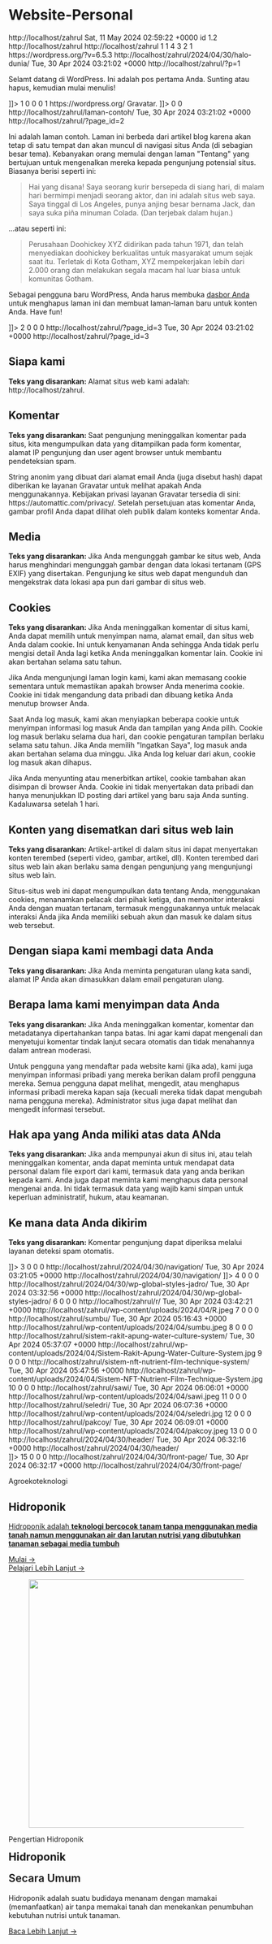 # Website-Personal
<rss xmlns:excerpt="http://wordpress.org/export/1.2/excerpt/" xmlns:content="http://purl.org/rss/1.0/modules/content/" xmlns:wfw="http://wellformedweb.org/CommentAPI/" xmlns:dc="http://purl.org/dc/elements/1.1/" xmlns:wp="http://wordpress.org/export/1.2/" version="2.0">
<channel>
<title>Agroekoteknologi</title>
<link>http://localhost/zahrul</link>
<description/>
<pubDate>Sat, 11 May 2024 02:59:22 +0000</pubDate>
<language>id</language>
<wp:wxr_version>1.2</wp:wxr_version>
<wp:base_site_url>http://localhost/zahrul</wp:base_site_url>
<wp:base_blog_url>http://localhost/zahrul</wp:base_blog_url>
<wp:author>
<wp:author_id>1</wp:author_id>
<wp:author_login>
<![CDATA[ Sahrul Ahmad Umar E1J023004 ]]>
</wp:author_login>
<wp:author_email>
<![CDATA[ afnanumar27@gmail.com ]]>
</wp:author_email>
<wp:author_display_name>
<![CDATA[ Sahrul Ahmad Umar E1J023004 ]]>
</wp:author_display_name>
<wp:author_first_name>
<![CDATA[ ]]>
</wp:author_first_name>
<wp:author_last_name>
<![CDATA[ ]]>
</wp:author_last_name>
</wp:author>
<wp:category>
<wp:term_id>1</wp:term_id>
<wp:category_nicename>
<![CDATA[ tak-berkategori ]]>
</wp:category_nicename>
<wp:category_parent>
<![CDATA[ ]]>
</wp:category_parent>
<wp:cat_name>
<![CDATA[ Tak Berkategori ]]>
</wp:cat_name>
</wp:category>
<wp:term>
<wp:term_id>4</wp:term_id>
<wp:term_taxonomy>
<![CDATA[ wp_template_part_area ]]>
</wp:term_taxonomy>
<wp:term_slug>
<![CDATA[ footer ]]>
</wp:term_slug>
<wp:term_parent>
<![CDATA[ ]]>
</wp:term_parent>
<wp:term_name>
<![CDATA[ footer ]]>
</wp:term_name>
</wp:term>
<wp:term>
<wp:term_id>3</wp:term_id>
<wp:term_taxonomy>
<![CDATA[ wp_template_part_area ]]>
</wp:term_taxonomy>
<wp:term_slug>
<![CDATA[ header ]]>
</wp:term_slug>
<wp:term_parent>
<![CDATA[ ]]>
</wp:term_parent>
<wp:term_name>
<![CDATA[ header ]]>
</wp:term_name>
</wp:term>
<wp:term>
<wp:term_id>2</wp:term_id>
<wp:term_taxonomy>
<![CDATA[ wp_theme ]]>
</wp:term_taxonomy>
<wp:term_slug>
<![CDATA[ jadro ]]>
</wp:term_slug>
<wp:term_parent>
<![CDATA[ ]]>
</wp:term_parent>
<wp:term_name>
<![CDATA[ jadro ]]>
</wp:term_name>
</wp:term>
<wp:term>
<wp:term_id>1</wp:term_id>
<wp:term_taxonomy>
<![CDATA[ category ]]>
</wp:term_taxonomy>
<wp:term_slug>
<![CDATA[ tak-berkategori ]]>
</wp:term_slug>
<wp:term_parent>
<![CDATA[ ]]>
</wp:term_parent>
<wp:term_name>
<![CDATA[ Tak Berkategori ]]>
</wp:term_name>
</wp:term>
<generator>https://wordpress.org/?v=6.5.3</generator>
<item>
<title>
<![CDATA[ Halo dunia! ]]>
</title>
<link>http://localhost/zahrul/2024/04/30/halo-dunia/</link>
<pubDate>Tue, 30 Apr 2024 03:21:02 +0000</pubDate>
<dc:creator>
<![CDATA[ Sahrul Ahmad Umar E1J023004 ]]>
</dc:creator>
<guid isPermaLink="false">http://localhost/zahrul/?p=1</guid>
<description/>
<content:encoded>
<![CDATA[ <!-- wp:paragraph --> <p>Selamt datang di WordPress. Ini adalah pos pertama Anda. Sunting atau hapus, kemudian mulai menulis!</p> <!-- /wp:paragraph --> ]]>
</content:encoded>
<excerpt:encoded>
<![CDATA[ ]]>
</excerpt:encoded>
<wp:post_id>1</wp:post_id>
<wp:post_date>
<![CDATA[ 2024-04-30 03:21:02 ]]>
</wp:post_date>
<wp:post_date_gmt>
<![CDATA[ 2024-04-30 03:21:02 ]]>
</wp:post_date_gmt>
<wp:post_modified>
<![CDATA[ 2024-04-30 03:21:02 ]]>
</wp:post_modified>
<wp:post_modified_gmt>
<![CDATA[ 2024-04-30 03:21:02 ]]>
</wp:post_modified_gmt>
<wp:comment_status>
<![CDATA[ open ]]>
</wp:comment_status>
<wp:ping_status>
<![CDATA[ open ]]>
</wp:ping_status>
<wp:post_name>
<![CDATA[ halo-dunia ]]>
</wp:post_name>
<wp:status>
<![CDATA[ publish ]]>
</wp:status>
<wp:post_parent>0</wp:post_parent>
<wp:menu_order>0</wp:menu_order>
<wp:post_type>
<![CDATA[ post ]]>
</wp:post_type>
<wp:post_password>
<![CDATA[ ]]>
</wp:post_password>
<wp:is_sticky>0</wp:is_sticky>
<category domain="category" nicename="tak-berkategori">
<![CDATA[ Tak Berkategori ]]>
</category>
<wp:comment>
<wp:comment_id>1</wp:comment_id>
<wp:comment_author>
<![CDATA[ Seorang Komentator WordPress ]]>
</wp:comment_author>
<wp:comment_author_email>
<![CDATA[ wapuu@wordpress.example ]]>
</wp:comment_author_email>
<wp:comment_author_url>https://wordpress.org/</wp:comment_author_url>
<wp:comment_author_IP>
<![CDATA[ ]]>
</wp:comment_author_IP>
<wp:comment_date>
<![CDATA[ 2024-04-30 03:21:02 ]]>
</wp:comment_date>
<wp:comment_date_gmt>
<![CDATA[ 2024-04-30 03:21:02 ]]>
</wp:comment_date_gmt>
<wp:comment_content>
<![CDATA[ Hai, ini merupakan sebuah komentar. Untuk mulai memoderasi, mengedit, dan menghapus komentar, silakan kunjungi layar Komentar di dasbor. Avatar komentator diambil dari <a href="https://en.gravatar.com/">Gravatar</a>. ]]>
</wp:comment_content>
<wp:comment_approved>
<![CDATA[ 1 ]]>
</wp:comment_approved>
<wp:comment_type>
<![CDATA[ comment ]]>
</wp:comment_type>
<wp:comment_parent>0</wp:comment_parent>
<wp:comment_user_id>0</wp:comment_user_id>
</wp:comment>
</item>
<item>
<title>
<![CDATA[ Laman Contoh ]]>
</title>
<link>http://localhost/zahrul/laman-contoh/</link>
<pubDate>Tue, 30 Apr 2024 03:21:02 +0000</pubDate>
<dc:creator>
<![CDATA[ Sahrul Ahmad Umar E1J023004 ]]>
</dc:creator>
<guid isPermaLink="false">http://localhost/zahrul/?page_id=2</guid>
<description/>
<content:encoded>
<![CDATA[ <!-- wp:paragraph --> <p>Ini adalah laman contoh. Laman ini berbeda dari artikel blog karena akan tetap di satu tempat dan akan muncul di navigasi situs Anda (di sebagian besar tema). Kebanyakan orang memulai dengan laman "Tentang" yang bertujuan untuk mengenalkan mereka kepada pengunjung potensial situs. Biasanya berisi seperti ini:</p> <!-- /wp:paragraph --> <!-- wp:quote --> <blockquote class="wp-block-quote"><p>Hai yang disana! Saya seorang kurir bersepeda di siang hari, di malam hari bermimpi menjadi seorang aktor, dan ini adalah situs web saya. Saya tinggal di Los Angeles, punya anjing besar bernama Jack, dan saya suka pi&#241;a minuman Colada. (Dan terjebak dalam hujan.)</p></blockquote> <!-- /wp:quote --> <!-- wp:paragraph --> <p>...atau seperti ini:</p> <!-- /wp:paragraph --> <!-- wp:quote --> <blockquote class="wp-block-quote"><p>Perusahaan Doohickey XYZ didirikan pada tahun 1971, dan telah menyediakan doohickey berkualitas untuk masyarakat umum sejak saat itu. Terletak di Kota Gotham, XYZ mempekerjakan lebih dari 2.000 orang dan melakukan segala macam hal luar biasa untuk komunitas Gotham.</p></blockquote> <!-- /wp:quote --> <!-- wp:paragraph --> <p>Sebagai pengguna baru WordPress, Anda harus membuka <a href="http://localhost/zahrul/wp-admin/">dasbor Anda</a> untuk menghapus laman ini dan membuat laman-laman baru untuk konten Anda. Have fun!</p> <!-- /wp:paragraph --> ]]>
</content:encoded>
<excerpt:encoded>
<![CDATA[ ]]>
</excerpt:encoded>
<wp:post_id>2</wp:post_id>
<wp:post_date>
<![CDATA[ 2024-04-30 03:21:02 ]]>
</wp:post_date>
<wp:post_date_gmt>
<![CDATA[ 2024-04-30 03:21:02 ]]>
</wp:post_date_gmt>
<wp:post_modified>
<![CDATA[ 2024-04-30 03:21:02 ]]>
</wp:post_modified>
<wp:post_modified_gmt>
<![CDATA[ 2024-04-30 03:21:02 ]]>
</wp:post_modified_gmt>
<wp:comment_status>
<![CDATA[ closed ]]>
</wp:comment_status>
<wp:ping_status>
<![CDATA[ open ]]>
</wp:ping_status>
<wp:post_name>
<![CDATA[ laman-contoh ]]>
</wp:post_name>
<wp:status>
<![CDATA[ publish ]]>
</wp:status>
<wp:post_parent>0</wp:post_parent>
<wp:menu_order>0</wp:menu_order>
<wp:post_type>
<![CDATA[ page ]]>
</wp:post_type>
<wp:post_password>
<![CDATA[ ]]>
</wp:post_password>
<wp:is_sticky>0</wp:is_sticky>
<wp:postmeta>
<wp:meta_key>
<![CDATA[ _wp_page_template ]]>
</wp:meta_key>
<wp:meta_value>
<![CDATA[ default ]]>
</wp:meta_value>
</wp:postmeta>
</item>
<item>
<title>
<![CDATA[ Kebijakan Privasi ]]>
</title>
<link>http://localhost/zahrul/?page_id=3</link>
<pubDate>Tue, 30 Apr 2024 03:21:02 +0000</pubDate>
<dc:creator>
<![CDATA[ Sahrul Ahmad Umar E1J023004 ]]>
</dc:creator>
<guid isPermaLink="false">http://localhost/zahrul/?page_id=3</guid>
<description/>
<content:encoded>
<![CDATA[ <!-- wp:heading --> <h2 class="wp-block-heading">Siapa kami</h2> <!-- /wp:heading --> <!-- wp:paragraph --> <p><strong class="privacy-policy-tutorial">Teks yang disarankan: </strong>Alamat situs web kami adalah: http://localhost/zahrul.</p> <!-- /wp:paragraph --> <!-- wp:heading --> <h2 class="wp-block-heading">Komentar</h2> <!-- /wp:heading --> <!-- wp:paragraph --> <p><strong class="privacy-policy-tutorial">Teks yang disarankan: </strong>Saat pengunjung meninggalkan komentar pada situs, kita mengumpulkan data yang ditampilkan pada form komentar, alamat IP pengunjung dan user agent browser untuk membantu pendeteksian spam.</p> <!-- /wp:paragraph --> <!-- wp:paragraph --> <p>String anonim yang dibuat dari alamat email Anda (juga disebut hash) dapat diberikan ke layanan Gravatar untuk melihat apakah Anda menggunakannya. Kebijakan privasi layanan Gravatar tersedia di sini: https://automattic.com/privacy/. Setelah persetujuan atas komentar Anda, gambar profil Anda dapat dilihat oleh publik dalam konteks komentar Anda.</p> <!-- /wp:paragraph --> <!-- wp:heading --> <h2 class="wp-block-heading">Media</h2> <!-- /wp:heading --> <!-- wp:paragraph --> <p><strong class="privacy-policy-tutorial">Teks yang disarankan: </strong>Jika Anda mengunggah gambar ke situs web, Anda harus menghindari mengunggah gambar dengan data lokasi tertanam (GPS EXIF) yang disertakan. Pengunjung ke situs web dapat mengunduh dan mengekstrak data lokasi apa pun dari gambar di situs web.</p> <!-- /wp:paragraph --> <!-- wp:heading --> <h2 class="wp-block-heading">Cookies</h2> <!-- /wp:heading --> <!-- wp:paragraph --> <p><strong class="privacy-policy-tutorial">Teks yang disarankan: </strong>Jika Anda meninggalkan komentar di situs kami, Anda dapat memilih untuk menyimpan nama, alamat email, dan situs web Anda dalam cookie. Ini untuk kenyamanan Anda sehingga Anda tidak perlu mengisi detail Anda lagi ketika Anda meninggalkan komentar lain. Cookie ini akan bertahan selama satu tahun.</p> <!-- /wp:paragraph --> <!-- wp:paragraph --> <p>Jika Anda mengunjungi laman login kami, kami akan memasang cookie sementara untuk memastikan apakah browser Anda menerima cookie. Cookie ini tidak mengandung data pribadi dan dibuang ketika Anda menutup browser Anda.</p> <!-- /wp:paragraph --> <!-- wp:paragraph --> <p>Saat Anda log masuk, kami akan menyiapkan beberapa cookie untuk menyimpan informasi log masuk Anda dan tampilan yang Anda pilih. Cookie log masuk berlaku selama dua hari, dan cookie pengaturan tampilan berlaku selama satu tahun. Jika Anda memilih &quot;Ingatkan Saya&quot;, log masuk anda akan bertahan selama dua minggu. Jika Anda log keluar dari akun, cookie log masuk akan dihapus.</p> <!-- /wp:paragraph --> <!-- wp:paragraph --> <p>Jika Anda menyunting atau menerbitkan artikel, cookie tambahan akan disimpan di browser Anda. Cookie ini tidak menyertakan data pribadi dan hanya menunjukkan ID posting dari artikel yang baru saja Anda sunting. Kadaluwarsa setelah 1 hari.</p> <!-- /wp:paragraph --> <!-- wp:heading --> <h2 class="wp-block-heading">Konten yang disematkan dari situs web lain</h2> <!-- /wp:heading --> <!-- wp:paragraph --> <p><strong class="privacy-policy-tutorial">Teks yang disarankan: </strong>Artikel-artikel di dalam situs ini dapat menyertakan konten terembed (seperti video, gambar, artikel, dll). Konten terembed dari situs web lain akan berlaku sama dengan pengunjung yang mengunjungi situs web lain.</p> <!-- /wp:paragraph --> <!-- wp:paragraph --> <p>Situs-situs web ini dapat mengumpulkan data tentang Anda, menggunakan cookies, menanamkan pelacak dari pihak ketiga, dan memonitor interaksi Anda dengan muatan tertanam, termasuk menggunakannya untuk melacak interaksi Anda jika Anda memiliki sebuah akun dan masuk ke dalam situs web tersebut.</p> <!-- /wp:paragraph --> <!-- wp:heading --> <h2 class="wp-block-heading">Dengan siapa kami membagi data Anda</h2> <!-- /wp:heading --> <!-- wp:paragraph --> <p><strong class="privacy-policy-tutorial">Teks yang disarankan: </strong>Jika Anda meminta pengaturan ulang kata sandi, alamat IP Anda akan dimasukkan dalam email pengaturan ulang.</p> <!-- /wp:paragraph --> <!-- wp:heading --> <h2 class="wp-block-heading">Berapa lama kami menyimpan data Anda</h2> <!-- /wp:heading --> <!-- wp:paragraph --> <p><strong class="privacy-policy-tutorial">Teks yang disarankan: </strong>Jika Anda meninggalkan komentar, komentar dan metadatanya dipertahankan tanpa batas. Ini agar kami dapat mengenali dan menyetujui komentar tindak lanjut secara otomatis dan tidak menahannya dalam antrean moderasi.</p> <!-- /wp:paragraph --> <!-- wp:paragraph --> <p>Untuk pengguna yang mendaftar pada website kami (jika ada), kami juga menyimpan informasi pribadi yang mereka berikan dalam profil pengguna mereka. Semua pengguna dapat melihat, mengedit, atau menghapus informasi pribadi mereka kapan saja (kecuali mereka tidak dapat mengubah nama pengguna mereka). Administrator situs juga dapat melihat dan mengedit informasi tersebut.</p> <!-- /wp:paragraph --> <!-- wp:heading --> <h2 class="wp-block-heading">Hak apa yang Anda miliki atas data ANda</h2> <!-- /wp:heading --> <!-- wp:paragraph --> <p><strong class="privacy-policy-tutorial">Teks yang disarankan: </strong>Jika anda mempunyai akun di situs ini, atau telah meninggalkan komentar, anda dapat meminta untuk mendapat data personal dalam file export dari kami, termasuk data yang anda berikan kepada kami. Anda juga dapat meminta kami menghapus data personal mengenai anda. Ini tidak termasuk data yang wajib kami simpan untuk keperluan administratif, hukum, atau keamanan.</p> <!-- /wp:paragraph --> <!-- wp:heading --> <h2 class="wp-block-heading">Ke mana data Anda dikirim</h2> <!-- /wp:heading --> <!-- wp:paragraph --> <p><strong class="privacy-policy-tutorial">Teks yang disarankan: </strong>Komentar pengunjung dapat diperiksa melalui layanan deteksi spam otomatis.</p> <!-- /wp:paragraph --> ]]>
</content:encoded>
<excerpt:encoded>
<![CDATA[ ]]>
</excerpt:encoded>
<wp:post_id>3</wp:post_id>
<wp:post_date>
<![CDATA[ 2024-04-30 03:21:02 ]]>
</wp:post_date>
<wp:post_date_gmt>
<![CDATA[ 2024-04-30 03:21:02 ]]>
</wp:post_date_gmt>
<wp:post_modified>
<![CDATA[ 2024-04-30 03:21:02 ]]>
</wp:post_modified>
<wp:post_modified_gmt>
<![CDATA[ 2024-04-30 03:21:02 ]]>
</wp:post_modified_gmt>
<wp:comment_status>
<![CDATA[ closed ]]>
</wp:comment_status>
<wp:ping_status>
<![CDATA[ open ]]>
</wp:ping_status>
<wp:post_name>
<![CDATA[ kebijakan-privasi ]]>
</wp:post_name>
<wp:status>
<![CDATA[ draft ]]>
</wp:status>
<wp:post_parent>0</wp:post_parent>
<wp:menu_order>0</wp:menu_order>
<wp:post_type>
<![CDATA[ page ]]>
</wp:post_type>
<wp:post_password>
<![CDATA[ ]]>
</wp:post_password>
<wp:is_sticky>0</wp:is_sticky>
<wp:postmeta>
<wp:meta_key>
<![CDATA[ _wp_page_template ]]>
</wp:meta_key>
<wp:meta_value>
<![CDATA[ default ]]>
</wp:meta_value>
</wp:postmeta>
</item>
<item>
<title>
<![CDATA[ Navigasi ]]>
</title>
<link>http://localhost/zahrul/2024/04/30/navigation/</link>
<pubDate>Tue, 30 Apr 2024 03:21:05 +0000</pubDate>
<dc:creator>
<![CDATA[ ]]>
</dc:creator>
<guid isPermaLink="false">http://localhost/zahrul/2024/04/30/navigation/</guid>
<description/>
<content:encoded>
<![CDATA[ <!-- wp:page-list /--> ]]>
</content:encoded>
<excerpt:encoded>
<![CDATA[ ]]>
</excerpt:encoded>
<wp:post_id>4</wp:post_id>
<wp:post_date>
<![CDATA[ 2024-04-30 03:21:05 ]]>
</wp:post_date>
<wp:post_date_gmt>
<![CDATA[ 2024-04-30 03:21:05 ]]>
</wp:post_date_gmt>
<wp:post_modified>
<![CDATA[ 2024-04-30 03:21:05 ]]>
</wp:post_modified>
<wp:post_modified_gmt>
<![CDATA[ 2024-04-30 03:21:05 ]]>
</wp:post_modified_gmt>
<wp:comment_status>
<![CDATA[ closed ]]>
</wp:comment_status>
<wp:ping_status>
<![CDATA[ closed ]]>
</wp:ping_status>
<wp:post_name>
<![CDATA[ navigation ]]>
</wp:post_name>
<wp:status>
<![CDATA[ publish ]]>
</wp:status>
<wp:post_parent>0</wp:post_parent>
<wp:menu_order>0</wp:menu_order>
<wp:post_type>
<![CDATA[ wp_navigation ]]>
</wp:post_type>
<wp:post_password>
<![CDATA[ ]]>
</wp:post_password>
<wp:is_sticky>0</wp:is_sticky>
</item>
<item>
<title>
<![CDATA[ Custom Styles ]]>
</title>
<link>http://localhost/zahrul/2024/04/30/wp-global-styles-jadro/</link>
<pubDate>Tue, 30 Apr 2024 03:32:56 +0000</pubDate>
<dc:creator>
<![CDATA[ Sahrul Ahmad Umar E1J023004 ]]>
</dc:creator>
<guid isPermaLink="false">http://localhost/zahrul/2024/04/30/wp-global-styles-jadro/</guid>
<description/>
<content:encoded>
<![CDATA[ {"styles":{"elements":{"heading":{"typography":{"fontFamily":"var(--wp--preset--font-family--figtree)"}}},"typography":{"fontFamily":"var(--wp--preset--font-family--figtree)"}},"settings":{"color":{"palette":{"theme":[{"color":"#ffffff","slug":"background","name":"Latar belakang"},{"color":"#434343","name":"Dasar","slug":"base"},{"color":"#ff8552","name":"Utama","slug":"primary"},{"color":"#4a4a4a","name":"Sekunder","slug":"secondary"},{"color":"#fff8f5","name":"Tersier","slug":"tertiary"},{"color":"#e7e7e7","name":"Kuarter","slug":"quaternary"},{"color":"#cccccc","name":"Quinary","slug":"quinary"},{"color":"#2f2f2f","name":"Senary","slug":"senary"},{"color":"transparent","name":"Transparan","slug":"transparent"},{"color":"currentColor","name":"Warna Aktif","slug":"current-color"},{"color":"inherit","name":"Keturunan","slug":"inherit"}]}}},"isGlobalStylesUserThemeJSON":true,"version":2} ]]>
</content:encoded>
<excerpt:encoded>
<![CDATA[ ]]>
</excerpt:encoded>
<wp:post_id>6</wp:post_id>
<wp:post_date>
<![CDATA[ 2024-04-30 03:32:56 ]]>
</wp:post_date>
<wp:post_date_gmt>
<![CDATA[ 2024-04-30 03:32:56 ]]>
</wp:post_date_gmt>
<wp:post_modified>
<![CDATA[ 2024-04-30 06:32:15 ]]>
</wp:post_modified>
<wp:post_modified_gmt>
<![CDATA[ 2024-04-30 06:32:15 ]]>
</wp:post_modified_gmt>
<wp:comment_status>
<![CDATA[ closed ]]>
</wp:comment_status>
<wp:ping_status>
<![CDATA[ closed ]]>
</wp:ping_status>
<wp:post_name>
<![CDATA[ wp-global-styles-jadro ]]>
</wp:post_name>
<wp:status>
<![CDATA[ publish ]]>
</wp:status>
<wp:post_parent>0</wp:post_parent>
<wp:menu_order>0</wp:menu_order>
<wp:post_type>
<![CDATA[ wp_global_styles ]]>
</wp:post_type>
<wp:post_password>
<![CDATA[ ]]>
</wp:post_password>
<wp:is_sticky>0</wp:is_sticky>
<category domain="wp_theme" nicename="jadro">
<![CDATA[ jadro ]]>
</category>
</item>
<item>
<title>
<![CDATA[ R ]]>
</title>
<link>http://localhost/zahrul/r/</link>
<pubDate>Tue, 30 Apr 2024 03:42:21 +0000</pubDate>
<dc:creator>
<![CDATA[ Sahrul Ahmad Umar E1J023004 ]]>
</dc:creator>
<guid isPermaLink="false">http://localhost/zahrul/wp-content/uploads/2024/04/R.jpeg</guid>
<description/>
<content:encoded>
<![CDATA[ ]]>
</content:encoded>
<excerpt:encoded>
<![CDATA[ ]]>
</excerpt:encoded>
<wp:post_id>7</wp:post_id>
<wp:post_date>
<![CDATA[ 2024-04-30 03:42:21 ]]>
</wp:post_date>
<wp:post_date_gmt>
<![CDATA[ 2024-04-30 03:42:21 ]]>
</wp:post_date_gmt>
<wp:post_modified>
<![CDATA[ 2024-04-30 03:42:21 ]]>
</wp:post_modified>
<wp:post_modified_gmt>
<![CDATA[ 2024-04-30 03:42:21 ]]>
</wp:post_modified_gmt>
<wp:comment_status>
<![CDATA[ open ]]>
</wp:comment_status>
<wp:ping_status>
<![CDATA[ closed ]]>
</wp:ping_status>
<wp:post_name>
<![CDATA[ r ]]>
</wp:post_name>
<wp:status>
<![CDATA[ inherit ]]>
</wp:status>
<wp:post_parent>0</wp:post_parent>
<wp:menu_order>0</wp:menu_order>
<wp:post_type>
<![CDATA[ attachment ]]>
</wp:post_type>
<wp:post_password>
<![CDATA[ ]]>
</wp:post_password>
<wp:is_sticky>0</wp:is_sticky>
<wp:attachment_url>
<![CDATA[ http://localhost/zahrul/wp-content/uploads/2024/04/R.jpeg ]]>
</wp:attachment_url>
<wp:postmeta>
<wp:meta_key>
<![CDATA[ _wp_attached_file ]]>
</wp:meta_key>
<wp:meta_value>
<![CDATA[ 2024/04/R.jpeg ]]>
</wp:meta_value>
</wp:postmeta>
<wp:postmeta>
<wp:meta_key>
<![CDATA[ _wp_attachment_metadata ]]>
</wp:meta_key>
<wp:meta_value>
<![CDATA[ a:6:{s:5:"width";i:1024;s:6:"height";i:768;s:4:"file";s:14:"2024/04/R.jpeg";s:8:"filesize";i:175139;s:5:"sizes";a:0:{}s:10:"image_meta";a:12:{s:8:"aperture";s:1:"0";s:6:"credit";s:0:"";s:6:"camera";s:0:"";s:7:"caption";s:0:"";s:17:"created_timestamp";s:1:"0";s:9:"copyright";s:0:"";s:12:"focal_length";s:1:"0";s:3:"iso";s:1:"0";s:13:"shutter_speed";s:1:"0";s:5:"title";s:0:"";s:11:"orientation";s:1:"0";s:8:"keywords";a:0:{}}} ]]>
</wp:meta_value>
</wp:postmeta>
</item>
<item>
<title>
<![CDATA[ sumbu ]]>
</title>
<link>http://localhost/zahrul/sumbu/</link>
<pubDate>Tue, 30 Apr 2024 05:16:43 +0000</pubDate>
<dc:creator>
<![CDATA[ Sahrul Ahmad Umar E1J023004 ]]>
</dc:creator>
<guid isPermaLink="false">http://localhost/zahrul/wp-content/uploads/2024/04/sumbu.jpeg</guid>
<description/>
<content:encoded>
<![CDATA[ ]]>
</content:encoded>
<excerpt:encoded>
<![CDATA[ ]]>
</excerpt:encoded>
<wp:post_id>8</wp:post_id>
<wp:post_date>
<![CDATA[ 2024-04-30 05:16:43 ]]>
</wp:post_date>
<wp:post_date_gmt>
<![CDATA[ 2024-04-30 05:16:43 ]]>
</wp:post_date_gmt>
<wp:post_modified>
<![CDATA[ 2024-04-30 05:16:43 ]]>
</wp:post_modified>
<wp:post_modified_gmt>
<![CDATA[ 2024-04-30 05:16:43 ]]>
</wp:post_modified_gmt>
<wp:comment_status>
<![CDATA[ open ]]>
</wp:comment_status>
<wp:ping_status>
<![CDATA[ closed ]]>
</wp:ping_status>
<wp:post_name>
<![CDATA[ sumbu ]]>
</wp:post_name>
<wp:status>
<![CDATA[ inherit ]]>
</wp:status>
<wp:post_parent>0</wp:post_parent>
<wp:menu_order>0</wp:menu_order>
<wp:post_type>
<![CDATA[ attachment ]]>
</wp:post_type>
<wp:post_password>
<![CDATA[ ]]>
</wp:post_password>
<wp:is_sticky>0</wp:is_sticky>
<wp:attachment_url>
<![CDATA[ http://localhost/zahrul/wp-content/uploads/2024/04/sumbu.jpeg ]]>
</wp:attachment_url>
<wp:postmeta>
<wp:meta_key>
<![CDATA[ _wp_attached_file ]]>
</wp:meta_key>
<wp:meta_value>
<![CDATA[ 2024/04/sumbu.jpeg ]]>
</wp:meta_value>
</wp:postmeta>
<wp:postmeta>
<wp:meta_key>
<![CDATA[ _wp_attachment_metadata ]]>
</wp:meta_key>
<wp:meta_value>
<![CDATA[ a:6:{s:5:"width";i:474;s:6:"height";i:355;s:4:"file";s:18:"2024/04/sumbu.jpeg";s:8:"filesize";i:36960;s:5:"sizes";a:0:{}s:10:"image_meta";a:12:{s:8:"aperture";s:1:"0";s:6:"credit";s:0:"";s:6:"camera";s:0:"";s:7:"caption";s:0:"";s:17:"created_timestamp";s:1:"0";s:9:"copyright";s:0:"";s:12:"focal_length";s:1:"0";s:3:"iso";s:1:"0";s:13:"shutter_speed";s:1:"0";s:5:"title";s:0:"";s:11:"orientation";s:1:"0";s:8:"keywords";a:0:{}}} ]]>
</wp:meta_value>
</wp:postmeta>
</item>
<item>
<title>
<![CDATA[ Sistem-Rakit-Apung-Water-Culture-System ]]>
</title>
<link>http://localhost/zahrul/sistem-rakit-apung-water-culture-system/</link>
<pubDate>Tue, 30 Apr 2024 05:37:07 +0000</pubDate>
<dc:creator>
<![CDATA[ Sahrul Ahmad Umar E1J023004 ]]>
</dc:creator>
<guid isPermaLink="false">http://localhost/zahrul/wp-content/uploads/2024/04/Sistem-Rakit-Apung-Water-Culture-System.jpg</guid>
<description/>
<content:encoded>
<![CDATA[ ]]>
</content:encoded>
<excerpt:encoded>
<![CDATA[ ]]>
</excerpt:encoded>
<wp:post_id>9</wp:post_id>
<wp:post_date>
<![CDATA[ 2024-04-30 05:37:07 ]]>
</wp:post_date>
<wp:post_date_gmt>
<![CDATA[ 2024-04-30 05:37:07 ]]>
</wp:post_date_gmt>
<wp:post_modified>
<![CDATA[ 2024-04-30 05:37:07 ]]>
</wp:post_modified>
<wp:post_modified_gmt>
<![CDATA[ 2024-04-30 05:37:07 ]]>
</wp:post_modified_gmt>
<wp:comment_status>
<![CDATA[ open ]]>
</wp:comment_status>
<wp:ping_status>
<![CDATA[ closed ]]>
</wp:ping_status>
<wp:post_name>
<![CDATA[ sistem-rakit-apung-water-culture-system ]]>
</wp:post_name>
<wp:status>
<![CDATA[ inherit ]]>
</wp:status>
<wp:post_parent>0</wp:post_parent>
<wp:menu_order>0</wp:menu_order>
<wp:post_type>
<![CDATA[ attachment ]]>
</wp:post_type>
<wp:post_password>
<![CDATA[ ]]>
</wp:post_password>
<wp:is_sticky>0</wp:is_sticky>
<wp:attachment_url>
<![CDATA[ http://localhost/zahrul/wp-content/uploads/2024/04/Sistem-Rakit-Apung-Water-Culture-System.jpg ]]>
</wp:attachment_url>
<wp:postmeta>
<wp:meta_key>
<![CDATA[ _wp_attached_file ]]>
</wp:meta_key>
<wp:meta_value>
<![CDATA[ 2024/04/Sistem-Rakit-Apung-Water-Culture-System.jpg ]]>
</wp:meta_value>
</wp:postmeta>
<wp:postmeta>
<wp:meta_key>
<![CDATA[ _wp_attachment_metadata ]]>
</wp:meta_key>
<wp:meta_value>
<![CDATA[ a:6:{s:5:"width";i:417;s:6:"height";i:244;s:4:"file";s:51:"2024/04/Sistem-Rakit-Apung-Water-Culture-System.jpg";s:8:"filesize";i:16844;s:5:"sizes";a:0:{}s:10:"image_meta";a:12:{s:8:"aperture";s:1:"0";s:6:"credit";s:0:"";s:6:"camera";s:0:"";s:7:"caption";s:0:"";s:17:"created_timestamp";s:1:"0";s:9:"copyright";s:0:"";s:12:"focal_length";s:1:"0";s:3:"iso";s:1:"0";s:13:"shutter_speed";s:1:"0";s:5:"title";s:0:"";s:11:"orientation";s:1:"0";s:8:"keywords";a:0:{}}} ]]>
</wp:meta_value>
</wp:postmeta>
</item>
<item>
<title>
<![CDATA[ Sistem-NFT-Nutrient-Film-Technique-System ]]>
</title>
<link>http://localhost/zahrul/sistem-nft-nutrient-film-technique-system/</link>
<pubDate>Tue, 30 Apr 2024 05:47:56 +0000</pubDate>
<dc:creator>
<![CDATA[ Sahrul Ahmad Umar E1J023004 ]]>
</dc:creator>
<guid isPermaLink="false">http://localhost/zahrul/wp-content/uploads/2024/04/Sistem-NFT-Nutrient-Film-Technique-System.jpg</guid>
<description/>
<content:encoded>
<![CDATA[ ]]>
</content:encoded>
<excerpt:encoded>
<![CDATA[ ]]>
</excerpt:encoded>
<wp:post_id>10</wp:post_id>
<wp:post_date>
<![CDATA[ 2024-04-30 05:47:56 ]]>
</wp:post_date>
<wp:post_date_gmt>
<![CDATA[ 2024-04-30 05:47:56 ]]>
</wp:post_date_gmt>
<wp:post_modified>
<![CDATA[ 2024-04-30 05:47:56 ]]>
</wp:post_modified>
<wp:post_modified_gmt>
<![CDATA[ 2024-04-30 05:47:56 ]]>
</wp:post_modified_gmt>
<wp:comment_status>
<![CDATA[ open ]]>
</wp:comment_status>
<wp:ping_status>
<![CDATA[ closed ]]>
</wp:ping_status>
<wp:post_name>
<![CDATA[ sistem-nft-nutrient-film-technique-system ]]>
</wp:post_name>
<wp:status>
<![CDATA[ inherit ]]>
</wp:status>
<wp:post_parent>0</wp:post_parent>
<wp:menu_order>0</wp:menu_order>
<wp:post_type>
<![CDATA[ attachment ]]>
</wp:post_type>
<wp:post_password>
<![CDATA[ ]]>
</wp:post_password>
<wp:is_sticky>0</wp:is_sticky>
<wp:attachment_url>
<![CDATA[ http://localhost/zahrul/wp-content/uploads/2024/04/Sistem-NFT-Nutrient-Film-Technique-System.jpg ]]>
</wp:attachment_url>
<wp:postmeta>
<wp:meta_key>
<![CDATA[ _wp_attached_file ]]>
</wp:meta_key>
<wp:meta_value>
<![CDATA[ 2024/04/Sistem-NFT-Nutrient-Film-Technique-System.jpg ]]>
</wp:meta_value>
</wp:postmeta>
<wp:postmeta>
<wp:meta_key>
<![CDATA[ _wp_attachment_metadata ]]>
</wp:meta_key>
<wp:meta_value>
<![CDATA[ a:6:{s:5:"width";i:409;s:6:"height";i:248;s:4:"file";s:53:"2024/04/Sistem-NFT-Nutrient-Film-Technique-System.jpg";s:8:"filesize";i:25799;s:5:"sizes";a:0:{}s:10:"image_meta";a:12:{s:8:"aperture";s:1:"0";s:6:"credit";s:0:"";s:6:"camera";s:0:"";s:7:"caption";s:0:"";s:17:"created_timestamp";s:1:"0";s:9:"copyright";s:0:"";s:12:"focal_length";s:1:"0";s:3:"iso";s:1:"0";s:13:"shutter_speed";s:1:"0";s:5:"title";s:0:"";s:11:"orientation";s:1:"0";s:8:"keywords";a:0:{}}} ]]>
</wp:meta_value>
</wp:postmeta>
</item>
<item>
<title>
<![CDATA[ sawi ]]>
</title>
<link>http://localhost/zahrul/sawi/</link>
<pubDate>Tue, 30 Apr 2024 06:06:01 +0000</pubDate>
<dc:creator>
<![CDATA[ Sahrul Ahmad Umar E1J023004 ]]>
</dc:creator>
<guid isPermaLink="false">http://localhost/zahrul/wp-content/uploads/2024/04/sawi.jpeg</guid>
<description/>
<content:encoded>
<![CDATA[ ]]>
</content:encoded>
<excerpt:encoded>
<![CDATA[ ]]>
</excerpt:encoded>
<wp:post_id>11</wp:post_id>
<wp:post_date>
<![CDATA[ 2024-04-30 06:06:01 ]]>
</wp:post_date>
<wp:post_date_gmt>
<![CDATA[ 2024-04-30 06:06:01 ]]>
</wp:post_date_gmt>
<wp:post_modified>
<![CDATA[ 2024-04-30 06:06:01 ]]>
</wp:post_modified>
<wp:post_modified_gmt>
<![CDATA[ 2024-04-30 06:06:01 ]]>
</wp:post_modified_gmt>
<wp:comment_status>
<![CDATA[ open ]]>
</wp:comment_status>
<wp:ping_status>
<![CDATA[ closed ]]>
</wp:ping_status>
<wp:post_name>
<![CDATA[ sawi ]]>
</wp:post_name>
<wp:status>
<![CDATA[ inherit ]]>
</wp:status>
<wp:post_parent>0</wp:post_parent>
<wp:menu_order>0</wp:menu_order>
<wp:post_type>
<![CDATA[ attachment ]]>
</wp:post_type>
<wp:post_password>
<![CDATA[ ]]>
</wp:post_password>
<wp:is_sticky>0</wp:is_sticky>
<wp:attachment_url>
<![CDATA[ http://localhost/zahrul/wp-content/uploads/2024/04/sawi.jpeg ]]>
</wp:attachment_url>
<wp:postmeta>
<wp:meta_key>
<![CDATA[ _wp_attached_file ]]>
</wp:meta_key>
<wp:meta_value>
<![CDATA[ 2024/04/sawi.jpeg ]]>
</wp:meta_value>
</wp:postmeta>
<wp:postmeta>
<wp:meta_key>
<![CDATA[ _wp_attachment_metadata ]]>
</wp:meta_key>
<wp:meta_value>
<![CDATA[ a:6:{s:5:"width";i:1200;s:6:"height";i:800;s:4:"file";s:17:"2024/04/sawi.jpeg";s:8:"filesize";i:137936;s:5:"sizes";a:0:{}s:10:"image_meta";a:12:{s:8:"aperture";s:1:"0";s:6:"credit";s:0:"";s:6:"camera";s:0:"";s:7:"caption";s:0:"";s:17:"created_timestamp";s:1:"0";s:9:"copyright";s:0:"";s:12:"focal_length";s:1:"0";s:3:"iso";s:1:"0";s:13:"shutter_speed";s:1:"0";s:5:"title";s:0:"";s:11:"orientation";s:1:"0";s:8:"keywords";a:0:{}}} ]]>
</wp:meta_value>
</wp:postmeta>
</item>
<item>
<title>
<![CDATA[ seledri ]]>
</title>
<link>http://localhost/zahrul/seledri/</link>
<pubDate>Tue, 30 Apr 2024 06:07:36 +0000</pubDate>
<dc:creator>
<![CDATA[ Sahrul Ahmad Umar E1J023004 ]]>
</dc:creator>
<guid isPermaLink="false">http://localhost/zahrul/wp-content/uploads/2024/04/seledri.jpg</guid>
<description/>
<content:encoded>
<![CDATA[ ]]>
</content:encoded>
<excerpt:encoded>
<![CDATA[ ]]>
</excerpt:encoded>
<wp:post_id>12</wp:post_id>
<wp:post_date>
<![CDATA[ 2024-04-30 06:07:36 ]]>
</wp:post_date>
<wp:post_date_gmt>
<![CDATA[ 2024-04-30 06:07:36 ]]>
</wp:post_date_gmt>
<wp:post_modified>
<![CDATA[ 2024-04-30 06:07:36 ]]>
</wp:post_modified>
<wp:post_modified_gmt>
<![CDATA[ 2024-04-30 06:07:36 ]]>
</wp:post_modified_gmt>
<wp:comment_status>
<![CDATA[ open ]]>
</wp:comment_status>
<wp:ping_status>
<![CDATA[ closed ]]>
</wp:ping_status>
<wp:post_name>
<![CDATA[ seledri ]]>
</wp:post_name>
<wp:status>
<![CDATA[ inherit ]]>
</wp:status>
<wp:post_parent>0</wp:post_parent>
<wp:menu_order>0</wp:menu_order>
<wp:post_type>
<![CDATA[ attachment ]]>
</wp:post_type>
<wp:post_password>
<![CDATA[ ]]>
</wp:post_password>
<wp:is_sticky>0</wp:is_sticky>
<wp:attachment_url>
<![CDATA[ http://localhost/zahrul/wp-content/uploads/2024/04/seledri.jpg ]]>
</wp:attachment_url>
<wp:postmeta>
<wp:meta_key>
<![CDATA[ _wp_attached_file ]]>
</wp:meta_key>
<wp:meta_value>
<![CDATA[ 2024/04/seledri.jpg ]]>
</wp:meta_value>
</wp:postmeta>
<wp:postmeta>
<wp:meta_key>
<![CDATA[ _wp_attachment_metadata ]]>
</wp:meta_key>
<wp:meta_value>
<![CDATA[ a:6:{s:5:"width";i:940;s:6:"height";i:788;s:4:"file";s:19:"2024/04/seledri.jpg";s:8:"filesize";i:89807;s:5:"sizes";a:0:{}s:10:"image_meta";a:12:{s:8:"aperture";s:1:"0";s:6:"credit";s:0:"";s:6:"camera";s:0:"";s:7:"caption";s:0:"";s:17:"created_timestamp";s:1:"0";s:9:"copyright";s:0:"";s:12:"focal_length";s:1:"0";s:3:"iso";s:1:"0";s:13:"shutter_speed";s:1:"0";s:5:"title";s:0:"";s:11:"orientation";s:1:"0";s:8:"keywords";a:0:{}}} ]]>
</wp:meta_value>
</wp:postmeta>
</item>
<item>
<title>
<![CDATA[ pakcoy ]]>
</title>
<link>http://localhost/zahrul/pakcoy/</link>
<pubDate>Tue, 30 Apr 2024 06:09:01 +0000</pubDate>
<dc:creator>
<![CDATA[ Sahrul Ahmad Umar E1J023004 ]]>
</dc:creator>
<guid isPermaLink="false">http://localhost/zahrul/wp-content/uploads/2024/04/pakcoy.jpeg</guid>
<description/>
<content:encoded>
<![CDATA[ ]]>
</content:encoded>
<excerpt:encoded>
<![CDATA[ ]]>
</excerpt:encoded>
<wp:post_id>13</wp:post_id>
<wp:post_date>
<![CDATA[ 2024-04-30 06:09:01 ]]>
</wp:post_date>
<wp:post_date_gmt>
<![CDATA[ 2024-04-30 06:09:01 ]]>
</wp:post_date_gmt>
<wp:post_modified>
<![CDATA[ 2024-04-30 06:09:01 ]]>
</wp:post_modified>
<wp:post_modified_gmt>
<![CDATA[ 2024-04-30 06:09:01 ]]>
</wp:post_modified_gmt>
<wp:comment_status>
<![CDATA[ open ]]>
</wp:comment_status>
<wp:ping_status>
<![CDATA[ closed ]]>
</wp:ping_status>
<wp:post_name>
<![CDATA[ pakcoy ]]>
</wp:post_name>
<wp:status>
<![CDATA[ inherit ]]>
</wp:status>
<wp:post_parent>0</wp:post_parent>
<wp:menu_order>0</wp:menu_order>
<wp:post_type>
<![CDATA[ attachment ]]>
</wp:post_type>
<wp:post_password>
<![CDATA[ ]]>
</wp:post_password>
<wp:is_sticky>0</wp:is_sticky>
<wp:attachment_url>
<![CDATA[ http://localhost/zahrul/wp-content/uploads/2024/04/pakcoy.jpeg ]]>
</wp:attachment_url>
<wp:postmeta>
<wp:meta_key>
<![CDATA[ _wp_attached_file ]]>
</wp:meta_key>
<wp:meta_value>
<![CDATA[ 2024/04/pakcoy.jpeg ]]>
</wp:meta_value>
</wp:postmeta>
<wp:postmeta>
<wp:meta_key>
<![CDATA[ _wp_attachment_metadata ]]>
</wp:meta_key>
<wp:meta_value>
<![CDATA[ a:6:{s:5:"width";i:474;s:6:"height";i:266;s:4:"file";s:19:"2024/04/pakcoy.jpeg";s:8:"filesize";i:25344;s:5:"sizes";a:0:{}s:10:"image_meta";a:12:{s:8:"aperture";s:1:"0";s:6:"credit";s:0:"";s:6:"camera";s:0:"";s:7:"caption";s:0:"";s:17:"created_timestamp";s:1:"0";s:9:"copyright";s:0:"";s:12:"focal_length";s:1:"0";s:3:"iso";s:1:"0";s:13:"shutter_speed";s:1:"0";s:5:"title";s:0:"";s:11:"orientation";s:1:"0";s:8:"keywords";a:0:{}}} ]]>
</wp:meta_value>
</wp:postmeta>
</item>
<item>
<title>
<![CDATA[ Tajuk ]]>
</title>
<link>http://localhost/zahrul/2024/04/30/header/</link>
<pubDate>Tue, 30 Apr 2024 06:32:16 +0000</pubDate>
<dc:creator>
<![CDATA[ Sahrul Ahmad Umar E1J023004 ]]>
</dc:creator>
<guid isPermaLink="false">http://localhost/zahrul/2024/04/30/header/</guid>
<description/>
<content:encoded>
<![CDATA[ <!-- wp:group {"align":"full","style":{"spacing":{"padding":{"top":"var:preset|spacing|small","bottom":"var:preset|spacing|small"}}},"layout":{"type":"constrained"}} --> <div class="wp-block-group alignfull" style="padding-top:var(--wp--preset--spacing--small);padding-bottom:var(--wp--preset--spacing--small)"><!-- wp:group {"align":"wide","layout":{"type":"flex","flexWrap":"nowrap","justifyContent":"space-between"}} --> <div class="wp-block-group alignwide"><!-- wp:group {"style":{"spacing":{"blockGap":"15px"}},"layout":{"type":"flex","flexWrap":"nowrap"}} --> <div class="wp-block-group"><!-- wp:site-title {"style":{"layout":{"selfStretch":"fit","flexSize":null}}} /--></div> <!-- /wp:group --> <!-- wp:navigation {"icon":"menu","layout":{"type":"flex","justifyContent":"right"},"style":{"spacing":{"blockGap":"var:preset|spacing|large"}}} --> <!-- wp:navigation-link {"label":"Home","url":"#","kind":"custom","isTopLevelLink":true} /--> <!-- wp:navigation-link {"label":"About","url":"#","kind":"custom","isTopLevelLink":true} /--> <!-- wp:navigation-link {"label":"Services","url":"#","kind":"custom","isTopLevelLink":true} /--> <!-- wp:navigation-link {"label":"Blog","url":"#","kind":"custom","isTopLevelLink":true} /--> <!-- wp:navigation-link {"label":"Contact","url":"#","kind":"custom","isTopLevelLink":true} /--> <!-- /wp:navigation --></div> <!-- /wp:group --></div> <!-- /wp:group --> ]]>
</content:encoded>
<excerpt:encoded>
<![CDATA[ ]]>
</excerpt:encoded>
<wp:post_id>15</wp:post_id>
<wp:post_date>
<![CDATA[ 2024-04-30 06:32:16 ]]>
</wp:post_date>
<wp:post_date_gmt>
<![CDATA[ 2024-04-30 06:32:16 ]]>
</wp:post_date_gmt>
<wp:post_modified>
<![CDATA[ 2024-04-30 06:32:16 ]]>
</wp:post_modified>
<wp:post_modified_gmt>
<![CDATA[ 2024-04-30 06:32:16 ]]>
</wp:post_modified_gmt>
<wp:comment_status>
<![CDATA[ closed ]]>
</wp:comment_status>
<wp:ping_status>
<![CDATA[ closed ]]>
</wp:ping_status>
<wp:post_name>
<![CDATA[ header ]]>
</wp:post_name>
<wp:status>
<![CDATA[ publish ]]>
</wp:status>
<wp:post_parent>0</wp:post_parent>
<wp:menu_order>0</wp:menu_order>
<wp:post_type>
<![CDATA[ wp_template_part ]]>
</wp:post_type>
<wp:post_password>
<![CDATA[ ]]>
</wp:post_password>
<wp:is_sticky>0</wp:is_sticky>
<category domain="wp_template_part_area" nicename="header">
<![CDATA[ header ]]>
</category>
<category domain="wp_theme" nicename="jadro">
<![CDATA[ jadro ]]>
</category>
<wp:postmeta>
<wp:meta_key>
<![CDATA[ origin ]]>
</wp:meta_key>
<wp:meta_value>
<![CDATA[ theme ]]>
</wp:meta_value>
</wp:postmeta>
</item>
<item>
<title>
<![CDATA[ Laman Depan ]]>
</title>
<link>http://localhost/zahrul/2024/04/30/front-page/</link>
<pubDate>Tue, 30 Apr 2024 06:32:17 +0000</pubDate>
<dc:creator>
<![CDATA[ Sahrul Ahmad Umar E1J023004 ]]>
</dc:creator>
<guid isPermaLink="false">http://localhost/zahrul/2024/04/30/front-page/</guid>
<description/>
<content:encoded>
<![CDATA[ <!-- wp:group {"tagName":"main","style":{"spacing":{"margin":{"top":"0px","bottom":"0px"}}},"layout":{"type":"default"}} --> <main class="wp-block-group" style="margin-top:0px;margin-bottom:0px"><!-- wp:group {"align":"full","style":{"spacing":{"margin":{"top":"0px","bottom":"0px"},"padding":{"top":"var:preset|spacing|xx-large","bottom":"var:preset|spacing|xx-large"}}},"layout":{"type":"constrained"}} --> <div class="wp-block-group alignfull" style="margin-top:0px;margin-bottom:0px;padding-top:var(--wp--preset--spacing--xx-large);padding-bottom:var(--wp--preset--spacing--xx-large)"><!-- wp:group {"align":"wide","layout":{"type":"default"}} --> <div class="wp-block-group alignwide"><!-- wp:columns {"verticalAlignment":"center","style":{"spacing":{"blockGap":{"top":"var:preset|spacing|xx-large","left":"var:preset|spacing|xx-large"}}}} --> <div class="wp-block-columns are-vertically-aligned-center"><!-- wp:column {"verticalAlignment":"center","width":"60%"} --> <div class="wp-block-column is-vertically-aligned-center" style="flex-basis:60%"><!-- wp:group {"style":{"spacing":{"blockGap":"0px"}},"layout":{"type":"constrained"}} --> <div class="wp-block-group"><!-- wp:paragraph {"style":{"spacing":{"margin":{"bottom":"var:preset|spacing|xx-small"}}},"textColor":"primary","fontSize":"base"} --> <p class="has-primary-color has-text-color has-base-font-size" style="margin-bottom:var(--wp--preset--spacing--xx-small)">Agroekoteknologi</p> <!-- /wp:paragraph --> <!-- wp:heading {"style":{"elements":{"link":{"color":{"text":"var:preset|color|base"}}}},"textColor":"base","fontSize":"xx-large"} --> <h2 class="wp-block-heading has-base-color has-text-color has-link-color has-xx-large-font-size">Hidroponik</h2> <!-- /wp:heading --> <!-- wp:paragraph {"style":{"spacing":{"margin":{"top":"var:preset|spacing|small"}}}} --> <p style="margin-top:var(--wp--preset--spacing--small)"><a href="https://www.bing.com/ck/a?!&amp;&amp;p=ff6559171273413fJmltdHM9MTcxNDM0ODgwMCZpZ3VpZD0wNjg1N2U5NS0yZDZjLTZjMDktM2E2My02ZDFmMmMzYTZkY2EmaW5zaWQ9NjIwMQ&amp;ptn=3&amp;ver=2&amp;hsh=3&amp;fclid=06857e95-2d6c-6c09-3a63-6d1f2c3a6dca&amp;psq=hidroponik&amp;u=a1aHR0cHM6Ly93d3cua2FqaWFucHVzdGFrYS5jb20vMjAyMC8wOC9oaWRyb3BvbmlrLXBlbmdlcnRpYW4tbWFuZmFhdC1zaXN0ZW0uaHRtbA&amp;ntb=1" target="_blank" rel="noreferrer noopener">Hidroponik adalah <strong>teknologi bercocok tanam tanpa menggunakan media tanah namun menggunakan air dan larutan nutrisi yang dibutuhkan tanaman sebagai media tumbuh</strong></a></p> <!-- /wp:paragraph --> <!-- wp:buttons {"layout":{"type":"flex","justifyContent":"left"},"style":{"spacing":{"margin":{"top":"var:preset|spacing|medium"}}}} --> <div class="wp-block-buttons" style="margin-top:var(--wp--preset--spacing--medium)"><!-- wp:button {"className":"is-style-fill"} --> <div class="wp-block-button is-style-fill"><a class="wp-block-button__link wp-element-button" href="#">Mulai →</a></div> <!-- /wp:button --> <!-- wp:button {"className":"is-style-outline"} --> <div class="wp-block-button is-style-outline"><a class="wp-block-button__link wp-element-button" href="#">Pelajari Lebih Lanjut →</a></div> <!-- /wp:button --></div> <!-- /wp:buttons --></div> <!-- /wp:group --></div> <!-- /wp:column --> <!-- wp:column {"verticalAlignment":"center","width":"40%"} --> <div class="wp-block-column is-vertically-aligned-center" style="flex-basis:40%"><!-- wp:image {"id":7,"width":"489px","height":"auto","sizeSlug":"full","linkDestination":"none"} --> <figure class="wp-block-image size-full is-resized"><img src="http://localhost/zahrul/wp-content/uploads/2024/04/R.jpeg" alt="" class="wp-image-7" style="width:489px;height:auto"/></figure> <!-- /wp:image --></div> <!-- /wp:column --></div> <!-- /wp:columns --></div> <!-- /wp:group --></div> <!-- /wp:group --> <!-- wp:group {"align":"full","style":{"spacing":{"margin":{"top":"0px","bottom":"0px"},"padding":{"top":"var:preset|spacing|xx-large","bottom":"var:preset|spacing|xx-large"}}},"backgroundColor":"tertiary","layout":{"type":"constrained"}} --> <div class="wp-block-group alignfull has-tertiary-background-color has-background" style="margin-top:0px;margin-bottom:0px;padding-top:var(--wp--preset--spacing--xx-large);padding-bottom:var(--wp--preset--spacing--xx-large)"><!-- wp:group {"align":"wide","style":{"spacing":{"padding":{"bottom":"var:preset|spacing|medium"}}},"layout":{"type":"default"}} --> <div class="wp-block-group alignwide" style="padding-bottom:var(--wp--preset--spacing--medium)"><!-- wp:columns {"verticalAlignment":"bottom"} --> <div class="wp-block-columns are-vertically-aligned-bottom"><!-- wp:column {"verticalAlignment":"bottom"} --> <div class="wp-block-column is-vertically-aligned-bottom"><!-- wp:paragraph {"textColor":"primary","fontSize":"base"} --> <p class="has-primary-color has-text-color has-base-font-size">Pengertian Hidroponik</p> <!-- /wp:paragraph --> <!-- wp:heading {"style":{"spacing":{"margin":{"top":"0.25rem"}}},"fontSize":"x-large"} --> <h2 class="wp-block-heading has-x-large-font-size" style="margin-top:0.25rem">Hidroponik</h2> <!-- /wp:heading --></div> <!-- /wp:column --> <!-- wp:column {"verticalAlignment":"bottom"} --> <div class="wp-block-column is-vertically-aligned-bottom"></div> <!-- /wp:column --></div> <!-- /wp:columns --></div> <!-- /wp:group --> <!-- wp:group {"align":"wide","layout":{"type":"default"}} --> <div class="wp-block-group alignwide"><!-- wp:columns {"style":{"spacing":{"blockGap":{"top":"var:preset|spacing|medium","left":"var:preset|spacing|medium"}}}} --> <div class="wp-block-columns"><!-- wp:column --> <div class="wp-block-column"><!-- wp:group {"style":{"spacing":{"padding":{"top":"var:preset|spacing|large","right":"var:preset|spacing|large","bottom":"var:preset|spacing|large","left":"var:preset|spacing|large"},"blockGap":"0px"},"border":{"radius":"10px"},"dimensions":{"minHeight":"100%"}},"backgroundColor":"background","layout":{"type":"constrained"}} --> <div class="wp-block-group has-background-background-color has-background" style="border-radius:10px;min-height:100%;padding-top:var(--wp--preset--spacing--large);padding-right:var(--wp--preset--spacing--large);padding-bottom:var(--wp--preset--spacing--large);padding-left:var(--wp--preset--spacing--large)"><!-- wp:heading {"style":{"typography":{"fontStyle":"normal","fontWeight":"600"},"spacing":{"margin":{"top":"var:preset|spacing|xx-small"}}},"fontSize":"medium"} --> <h2 class="wp-block-heading has-medium-font-size" style="margin-top:var(--wp--preset--spacing--xx-small);font-style:normal;font-weight:600">Secara Umum</h2> <!-- /wp:heading --> <!-- wp:paragraph {"style":{"spacing":{"margin":{"top":"var:preset|spacing|small"}}}} --> <p style="margin-top:var(--wp--preset--spacing--small)">Hidroponik adalah suatu budidaya menanam dengan mamakai (memanfaatkan) air tanpa memakai tanah dan menekankan penumbuhan kebutuhan nutrisi untuk tanaman.</p> <!-- /wp:paragraph --> <!-- wp:buttons {"style":{"spacing":{"margin":{"top":"var:preset|spacing|small"}}}} --> <div class="wp-block-buttons" style="margin-top:var(--wp--preset--spacing--small)"><!-- wp:button {"textColor":"primary","style":{"spacing":{"padding":{"top":"0px","right":"0px","bottom":"0px","left":"0px"}},"color":{"background":"#ffffff00"}},"className":"is-style-link-only is-style-fill"} --> <div class="wp-block-button is-style-link-only is-style-fill"><a class="wp-block-button__link has-primary-color has-text-color has-background wp-element-button" href="#https://www.kajianpustaka.com/2020/08/hidroponik-pengertian-manfaat-sistem.html" style="background-color:#ffffff00;padding-top:0px;padding-right:0px;padding-bottom:0px;padding-left:0px">Baca Lebih Lanjut →</a></div> <!-- /wp:button --></div> <!-- /wp:buttons --></div> <!-- /wp:group --></div> <!-- /wp:column --> <!-- wp:column --> <div class="wp-block-column"><!-- wp:group {"style":{"spacing":{"padding":{"top":"var:preset|spacing|large","right":"var:preset|spacing|large","bottom":"var:preset|spacing|large","left":"var:preset|spacing|large"},"blockGap":"0px"},"border":{"radius":"10px"},"dimensions":{"minHeight":"100%"}},"backgroundColor":"background","layout":{"type":"constrained"}} --> <div class="wp-block-group has-background-background-color has-background" style="border-radius:10px;min-height:100%;padding-top:var(--wp--preset--spacing--large);padding-right:var(--wp--preset--spacing--large);padding-bottom:var(--wp--preset--spacing--large);padding-left:var(--wp--preset--spacing--large)"><!-- wp:heading {"style":{"typography":{"fontStyle":"normal","fontWeight":"600"},"spacing":{"margin":{"top":"var:preset|spacing|xx-small"}}},"fontSize":"medium"} --> <h2 class="wp-block-heading has-medium-font-size" style="margin-top:var(--wp--preset--spacing--xx-small);font-style:normal;font-weight:600">Menurut para ahli</h2> <!-- /wp:heading --> <!-- wp:paragraph {"style":{"spacing":{"margin":{"top":"var:preset|spacing|small"}}}} --> <p style="margin-top:var(--wp--preset--spacing--small)">Menurut Rosliani dan Sumarni (2005), Menurut Soeseno (1988), Menurut Istiqomah (2007), Menurut Prihmantoro (2003), Menurut Wulansari</p> <!-- /wp:paragraph --></div> <!-- /wp:group --></div> <!-- /wp:column --></div> <!-- /wp:columns --></div> <!-- /wp:group --></div> <!-- /wp:group --> <!-- wp:group {"align":"full","style":{"spacing":{"margin":{"top":"0px","bottom":"0px"},"padding":{"top":"var:preset|spacing|xx-large","bottom":"var:preset|spacing|xx-large"}}},"layout":{"type":"constrained"}} --> <div class="wp-block-group alignfull" style="margin-top:0px;margin-bottom:0px;padding-top:var(--wp--preset--spacing--xx-large);padding-bottom:var(--wp--preset--spacing--xx-large)"><!-- wp:group {"align":"wide","style":{"spacing":{"padding":{"bottom":"var:preset|spacing|medium"}}},"layout":{"type":"default"}} --> <div class="wp-block-group alignwide" style="padding-bottom:var(--wp--preset--spacing--medium)"><!-- wp:columns {"verticalAlignment":"bottom"} --> <div class="wp-block-columns are-vertically-aligned-bottom"><!-- wp:column {"verticalAlignment":"bottom"} --> <div class="wp-block-column is-vertically-aligned-bottom"><!-- wp:heading {"style":{"spacing":{"margin":{"top":"0.25rem"}}},"fontSize":"x-large"} --> <h2 class="wp-block-heading has-x-large-font-size" style="margin-top:0.25rem">Jenis-jenis Sistem Hidroponik </h2> <!-- /wp:heading --></div> <!-- /wp:column --> <!-- wp:column {"verticalAlignment":"bottom"} --> <div class="wp-block-column is-vertically-aligned-bottom"></div> <!-- /wp:column --></div> <!-- /wp:columns --> <!-- wp:paragraph {"textColor":"primary","fontSize":"base"} --> <p class="has-primary-color has-text-color has-base-font-size">Menurut Susilawati (2019), Berikut beberapa jenis-jenis sistem hidroponik :</p> <!-- /wp:paragraph --></div> <!-- /wp:group --> <!-- wp:group {"align":"wide","layout":{"type":"default"}} --> <div class="wp-block-group alignwide"><!-- wp:columns {"style":{"spacing":{"blockGap":{"top":"var:preset|spacing|medium","left":"var:preset|spacing|medium"}}}} --> <div class="wp-block-columns"><!-- wp:column --> <div class="wp-block-column"><!-- wp:heading {"level":3,"fontSize":"base"} --> <h3 class="wp-block-heading has-base-font-size" id="toc-4"><strong>a. Sistem Sumbu (Wick System)</strong>&nbsp;</h3> <!-- /wp:heading --> <!-- wp:group {"borderColor":"quaternary","layout":{"type":"constrained"}} --> <div class="wp-block-group has-border-color has-quaternary-border-color"><!-- wp:image {"id":8,"width":"297px","height":"auto","sizeSlug":"large","linkDestination":"none"} --> <figure class="wp-block-image size-large is-resized"><img src="http://localhost/zahrul/wp-content/uploads/2024/04/sumbu.jpeg" alt="" class="wp-image-8" style="width:297px;height:auto"/></figure> <!-- /wp:image --> <!-- wp:paragraph --> <p>Sistem sumbu (Wick System) merupakan salah satu sistem yang paling sederhana dari semua sistem hidroponik karena tidak memiliki bagian yang bergerak sehingga tidak menggunakan pompa atau listrik. Sistem sumbu merupakan sistem pasif dalam hidroponik karena akar tidak bersentuhan langsung dengan air. Dinamakan sistem sumbu karena dalam pemberian asupan nutrisi melewati akar tanaman disalurkan dengan media atau bantuan berupa sumbu.</p> <!-- /wp:paragraph --> <!-- wp:paragraph {"style":{"spacing":{"margin":{"top":"10px","right":"0px","bottom":"0px","left":"0px"}}},"textColor":"primary"} --> <p class="has-primary-color has-text-color" style="margin-top:10px;margin-right:0px;margin-bottom:0px;margin-left:0px">★★★★★</p> <!-- /wp:paragraph --></div> <!-- /wp:group --></div> <!-- /wp:column --> <!-- wp:column --> <div class="wp-block-column"><!-- wp:heading {"level":3,"fontSize":"base"} --> <h3 class="wp-block-heading has-base-font-size" id="toc-4"><strong>b. Sistem Rakit Apung (Water Culture System) </strong></h3> <!-- /wp:heading --> <!-- wp:group {"borderColor":"quaternary","layout":{"type":"constrained"},"fontSize":"base"} --> <div class="wp-block-group has-border-color has-quaternary-border-color has-base-font-size"><!-- wp:image {"id":9,"width":"297px","height":"auto","sizeSlug":"full","linkDestination":"none"} --> <figure class="wp-block-image size-full is-resized"><img src="http://localhost/zahrul/wp-content/uploads/2024/04/Sistem-Rakit-Apung-Water-Culture-System.jpg" alt="" class="wp-image-9" style="width:297px;height:auto"/></figure> <!-- /wp:image --> <!-- wp:paragraph --> <p>Sistem rakit apung adalah yang sistem paling sederhana dari semua sistem hidroponik aktif, cukup mudah digunakan karena tidak membutuhkan alat yang terlalu banyak, yang dibutuhkan box atau wadah yang dapat terbuat dari bahan plastik, styrofoam dan aerator. Hidroponik rakit apung merupakan pengembangan dari sistem bertanam hidroponik yang dapat digunakan untuk kepentingan komersial dengan skala besar ataupun skala rumah tangga.</p> <!-- /wp:paragraph --> <!-- wp:paragraph {"style":{"spacing":{"margin":{"top":"10px","right":"0px","bottom":"0px","left":"0px"}}},"textColor":"primary"} --> <p class="has-primary-color has-text-color" style="margin-top:10px;margin-right:0px;margin-bottom:0px;margin-left:0px">★★★★★</p> <!-- /wp:paragraph --></div> <!-- /wp:group --> <!-- wp:heading {"level":3,"fontSize":"base"} --> <h3 class="wp-block-heading has-base-font-size" id="toc-4"> </h3> <!-- /wp:heading --></div> <!-- /wp:column --> <!-- wp:column --> <div class="wp-block-column"><!-- wp:heading {"level":3,"fontSize":"base"} --> <h3 class="wp-block-heading has-base-font-size" id="toc-4"><strong>c. Sistem NFT (Nutrient Film Technique System) </strong></h3> <!-- /wp:heading --> <!-- wp:image {"id":10,"sizeSlug":"full","linkDestination":"none"} --> <figure class="wp-block-image size-full"><img src="http://localhost/zahrul/wp-content/uploads/2024/04/Sistem-NFT-Nutrient-Film-Technique-System.jpg" alt="" class="wp-image-10"/></figure> <!-- /wp:image --> <!-- wp:paragraph --> <p>NFT adalah teknik hidroponik dimana aliran yang sangat dangkal air yang mengandung semua nutrisi terlarut diperlukan untuk pertumbuhan tanaman yang kembali beredar melewati akar tanaman di sebuah alur kedap air. Tanaman tumbuh dalam lapisan polyethylene dengan akar tanaman terendam dalam air yang berisi larutan nutrisi yang disirkulasikan secara terus menerus dengan pompa. Sistem ini tidak menggunakan media tanaman apapun. Nutrisi yang diperoleh langsung dari air, akar tanaman langsung bersentuhan dengan air tanpa campuran media tanam lainnya.</p> <!-- /wp:paragraph --> <!-- wp:paragraph {"style":{"spacing":{"margin":{"top":"10px","right":"0px","bottom":"0px","left":"0px"}}},"textColor":"primary"} --> <p class="has-primary-color has-text-color" style="margin-top:10px;margin-right:0px;margin-bottom:0px;margin-left:0px">★★★★★</p> <!-- /wp:paragraph --></div> <!-- /wp:column --></div> <!-- /wp:columns --></div> <!-- /wp:group --></div> <!-- /wp:group --> <!-- wp:group {"align":"full","style":{"spacing":{"margin":{"top":"0px","bottom":"0px"},"padding":{"top":"var:preset|spacing|xx-large","bottom":"var:preset|spacing|xx-large"}}},"backgroundColor":"tertiary","layout":{"type":"constrained"}} --> <div class="wp-block-group alignfull has-tertiary-background-color has-background" style="margin-top:0px;margin-bottom:0px;padding-top:var(--wp--preset--spacing--xx-large);padding-bottom:var(--wp--preset--spacing--xx-large)"><!-- wp:group {"align":"wide","style":{"spacing":{"padding":{"bottom":"var:preset|spacing|medium"}}},"layout":{"type":"default"}} --> <div class="wp-block-group alignwide" style="padding-bottom:var(--wp--preset--spacing--medium)"><!-- wp:columns {"verticalAlignment":"bottom"} --> <div class="wp-block-columns are-vertically-aligned-bottom"><!-- wp:column {"verticalAlignment":"bottom"} --> <div class="wp-block-column is-vertically-aligned-bottom"><!-- wp:heading {"style":{"spacing":{"margin":{"top":"0.25rem"}}},"fontSize":"x-large"} --> <h2 class="wp-block-heading has-x-large-font-size" style="margin-top:0.25rem">Jenis Sayuran Hidroponik </h2> <!-- /wp:heading --> <!-- wp:paragraph {"textColor":"primary","fontSize":"base"} --> <p class="has-primary-color has-text-color has-base-font-size">Menurut Wibowo dan Asriyanti (2013), terdapat beberapa jenis sayuran yang sangat cocok ditanam menggunakan sistem hidroponik, antara lain yaitu: </p> <!-- /wp:paragraph --></div> <!-- /wp:column --></div> <!-- /wp:columns --></div> <!-- /wp:group --> <!-- wp:heading {"align":"wide","style":{"typography":{"fontSize":"1.4rem"}}} --> <h2 class="wp-block-heading alignwide" style="font-size:1.4rem"><strong>1. Selada Hidroponik</strong> <strong>2.</strong> <strong>Seledri Hidroponik</strong> <strong>3.</strong> <strong>Pokcoy Hidroponik</strong> </h2> <!-- /wp:heading --> <!-- wp:group {"align":"wide","layout":{"type":"default"}} --> <div class="wp-block-group alignwide"><!-- wp:columns {"style":{"spacing":{"blockGap":{"top":"var:preset|spacing|medium","left":"var:preset|spacing|medium"}}}} --> <div class="wp-block-columns"><!-- wp:column --> <div class="wp-block-column"><!-- wp:image {"id":11,"sizeSlug":"full","linkDestination":"none","align":"center","style":{"border":{"radius":"10px"}}} --> <figure class="wp-block-image aligncenter size-full has-custom-border"><img src="http://localhost/zahrul/wp-content/uploads/2024/04/sawi.jpeg" alt="" class="wp-image-11" style="border-radius:10px"/></figure> <!-- /wp:image --> <!-- wp:paragraph --> <p>Selain memiliki nilai ekonomis tinggi, selada termasuk salah satu jenis tanaman yang lebih tahan terhadap serangan penyakit, sehingga cukup menguntungkan dan memiliki prospek cerah sebagai tanaman hidroponik.</p> <!-- /wp:paragraph --></div> <!-- /wp:column --> <!-- wp:column --> <div class="wp-block-column"><!-- wp:image {"id":12,"sizeSlug":"full","linkDestination":"none","align":"center","style":{"border":{"radius":"10px"}}} --> <figure class="wp-block-image aligncenter size-full has-custom-border"><img src="http://localhost/zahrul/wp-content/uploads/2024/04/seledri.jpg" alt="" class="wp-image-12" style="border-radius:10px"/></figure> <!-- /wp:image --> <!-- wp:paragraph --> <p>Jenis tanaman lainnya yang cocok ditanam dengan sistem hidroponik adalah seledri. Prospek dari tanaman seledri pun tak kalah menjanjikan dari tanaman selada. Tanaman seledri yang juga dikenal daun sop ini banyak dibutuhkan oleh masyarakat untuk keperluan dapur maupun pengobatan.&nbsp;</p> <!-- /wp:paragraph --></div> <!-- /wp:column --> <!-- wp:column --> <div class="wp-block-column"><!-- wp:image {"id":13,"width":"315px","height":"auto","sizeSlug":"full","linkDestination":"none","align":"center","style":{"border":{"radius":"10px"}}} --> <figure class="wp-block-image aligncenter size-full is-resized has-custom-border"><img src="http://localhost/zahrul/wp-content/uploads/2024/04/pakcoy.jpeg" alt="" class="wp-image-13" style="border-radius:10px;width:315px;height:auto"/></figure> <!-- /wp:image --> <!-- wp:paragraph --> <p>Pokcoy sering juga disebut sawi sendok, karena ukurannya kecil dan bentuknya seperti sendok makan. Lantaran termasuk jenis tanaman sawi, maka cara budi daya pokcoy secara hidroponik pun hakikatnya sama dengan budi daya tanaman hidroponik lainnya.&nbsp;</p> <!-- /wp:paragraph --></div> <!-- /wp:column --></div> <!-- /wp:columns --></div> <!-- /wp:group --></div> <!-- /wp:group --> <!-- wp:group {"align":"full","style":{"spacing":{"margin":{"top":"0px","bottom":"0px"},"padding":{"top":"var:preset|spacing|xx-large","bottom":"var:preset|spacing|xx-large"}}},"layout":{"type":"constrained"}} --> <div class="wp-block-group alignfull" style="margin-top:0px;margin-bottom:0px;padding-top:var(--wp--preset--spacing--xx-large);padding-bottom:var(--wp--preset--spacing--xx-large)"><!-- wp:group {"align":"wide","style":{"spacing":{"padding":{"bottom":"var:preset|spacing|medium"}}},"layout":{"type":"default"}} --> <div class="wp-block-group alignwide" style="padding-bottom:var(--wp--preset--spacing--medium)"><!-- wp:columns {"verticalAlignment":"bottom","style":{"spacing":[]}} --> <div class="wp-block-columns are-vertically-aligned-bottom"><!-- wp:column {"verticalAlignment":"bottom"} --> <div class="wp-block-column is-vertically-aligned-bottom"><!-- wp:heading {"style":{"spacing":{"margin":{"top":"0.25rem"}}},"fontSize":"x-large"} --> <h2 class="wp-block-heading has-x-large-font-size" style="margin-top:0.25rem">Keunggulan dan Kelemahan Hidroponik</h2> <!-- /wp:heading --> <!-- wp:paragraph {"textColor":"primary","fontSize":"base"} --> <p class="has-primary-color has-text-color has-base-font-size">Menurut Wibowo dan Asriyanti (2013), budidaya tanaman menggunakan sistem hidroponik memiliki keunggulan sekaligus kelemahan, yaitu:Keunggulan atau kelebihan budidaya tanaman menggunakan sistem hidroponik adalah sebagai berikut: </p> <!-- /wp:paragraph --> <!-- wp:paragraph --> <p><strong>a. Keunggulan Hidroponik </strong></p> <!-- /wp:paragraph --> <!-- wp:paragraph {"align":"left"} --> <p class="has-text-align-left">Keunggulan atau kelebihan budidaya tanaman menggunakan sistem hidroponik adalah sebagai berikut: </p> <!-- /wp:paragraph --> <!-- wp:list {"ordered":true} --> <ol><!-- wp:list-item --> <li>Tidak membutuhkan tanah. </li> <!-- /wp:list-item --> <!-- wp:list-item --> <li>Tidak membutuhkan banyak air. Artinya, air terbatas dapat digunakan sebagai media hidroponik. Hal ini dikarenakan air akan terus bersirkulasi dalam sistem. </li> <!-- /wp:list-item --> <!-- wp:list-item --> <li>Mudah dalam pengendalian nutrisi, sehingga pemberian nutrisi bisa lebih efisien.</li> <!-- /wp:list-item --> <!-- wp:list-item --> <li>Relatif tidak menghasilkan polusi nutrisi ke lingkungan. </li> <!-- /wp:list-item --> <!-- wp:list-item --> <li>Memberikan hasil yang lebih banyak. </li> <!-- /wp:list-item --> <!-- wp:list-item --> <li>Mudah dalam memanen hasil. </li> <!-- /wp:list-item --> <!-- wp:list-item --> <li>Steril dan bersih.</li> <!-- /wp:list-item --> <!-- wp:list-item --> <li>Bebas dari tumbuhan pengganggu atau gulma.</li> <!-- /wp:list-item --> <!-- wp:list-item --> <li>Tanaman tumbuh lebih cepat. </li> <!-- /wp:list-item --> <!-- wp:list-item --> <li>Sangat cocok didaerah dengan tanah yang gersang. </li> <!-- /wp:list-item --> <!-- wp:list-item --> <li>Sangat cocok untuk lahan terbatas. </li> <!-- /wp:list-item --> <!-- wp:list-item --> <li>Mengurangi pencemaran zat kimia ke tanah. </li> <!-- /wp:list-item --> <!-- wp:list-item --> <li>Kandungan gizi tanaman hidroponik lebih tinggi.</li> <!-- /wp:list-item --></ol> <!-- /wp:list --> <!-- wp:paragraph --> <p><strong>b. Kelemahan Hidroponik </strong></p> <!-- /wp:paragraph --> <!-- wp:paragraph --> <p>Kelemahan atau kekurangan budidaya tanaman menggunakan sistem hidroponik adalah sebagai berikut:&nbsp;</p> <!-- /wp:paragraph --> <!-- wp:list {"ordered":true} --> <ol><!-- wp:list-item {"style":{"typography":{"lineHeight":"1.3"}}} --> <li style="line-height:1.3">Membutuhkan biaya yang besar, karena perangkat dalam sistem hidroponik sulit diperoleh dan harganya mahal.</li> <!-- /wp:list-item --> <!-- wp:list-item --> <li>Memerlukan ketelitian dan kemampuan khusus. </li> <!-- /wp:list-item --> <!-- wp:list-item --> <li>Bila terjadi kesalahan pada sistemnya, maka tanaman akan mati.</li> <!-- /wp:list-item --></ol> <!-- /wp:list --> <!-- wp:paragraph --> <p></p> <!-- /wp:paragraph --></div> <!-- /wp:column --></div> <!-- /wp:columns --></div> <!-- /wp:group --></div> <!-- /wp:group --> <!-- wp:group {"align":"full","style":{"spacing":{"margin":{"top":"0px","bottom":"0px"},"padding":{"top":"var:preset|spacing|xx-large","bottom":"var:preset|spacing|xx-large"}}},"backgroundColor":"tertiary","layout":{"type":"constrained"}} --> <div class="wp-block-group alignfull has-tertiary-background-color has-background" style="margin-top:0px;margin-bottom:0px;padding-top:var(--wp--preset--spacing--xx-large);padding-bottom:var(--wp--preset--spacing--xx-large)"><!-- wp:group {"align":"wide","layout":{"type":"default"}} --> <div class="wp-block-group alignwide"><!-- wp:columns --> <div class="wp-block-columns"><!-- wp:column --> <div class="wp-block-column"><!-- wp:paragraph {"textColor":"primary","fontSize":"medium"} --> <p class="has-primary-color has-text-color has-medium-font-size">Demikian Web ini saya buat untuk memenuhi tugas mata kuliah Coding</p> <!-- /wp:paragraph --> <!-- wp:heading {"style":{"spacing":{"margin":{"top":"0.25rem"}}},"fontSize":"x-large"} --> <h2 class="wp-block-heading has-x-large-font-size" style="margin-top:0.25rem">Terima Kasih</h2> <!-- /wp:heading --></div> <!-- /wp:column --> <!-- wp:column --> <div class="wp-block-column"><!-- wp:buttons {"style":{"spacing":{"margin":{"top":"var:preset|spacing|medium"}}}} --> <div class="wp-block-buttons" style="margin-top:var(--wp--preset--spacing--medium)"><!-- wp:button --> <div class="wp-block-button"><a class="wp-block-button__link wp-element-button" href="#083193323202">Hubungi Kami →</a></div> <!-- /wp:button --></div> <!-- /wp:buttons --></div> <!-- /wp:column --></div> <!-- /wp:columns --></div> <!-- /wp:group --></div> <!-- /wp:group --></main> <!-- /wp:group --> <!-- wp:template-part {"slug":"header","theme":"jadro","tagName":"header"} /--> <!-- wp:template-part {"slug":"footer","theme":"jadro","tagName":"footer"} /--> ]]>
</content:encoded>
<excerpt:encoded>
<![CDATA[ Menampilkan beranda situs Anda yang ditetapkan untuk menampilkan pos terbaru atau halaman statis. Templat Halaman Depan akan lebih diprioritaskan daripada semua templat lainnya. ]]>
</excerpt:encoded>
<wp:post_id>16</wp:post_id>
<wp:post_date>
<![CDATA[ 2024-04-30 06:32:17 ]]>
</wp:post_date>
<wp:post_date_gmt>
<![CDATA[ 2024-04-30 06:32:17 ]]>
</wp:post_date_gmt>
<wp:post_modified>
<![CDATA[ 2024-04-30 06:32:17 ]]>
</wp:post_modified>
<wp:post_modified_gmt>
<![CDATA[ 2024-04-30 06:32:17 ]]>
</wp:post_modified_gmt>
<wp:comment_status>
<![CDATA[ closed ]]>
</wp:comment_status>
<wp:ping_status>
<![CDATA[ closed ]]>
</wp:ping_status>
<wp:post_name>
<![CDATA[ front-page ]]>
</wp:post_name>
<wp:status>
<![CDATA[ publish ]]>
</wp:status>
<wp:post_parent>0</wp:post_parent>
<wp:menu_order>0</wp:menu_order>
<wp:post_type>
<![CDATA[ wp_template ]]>
</wp:post_type>
<wp:post_password>
<![CDATA[ ]]>
</wp:post_password>
<wp:is_sticky>0</wp:is_sticky>
<category domain="wp_theme" nicename="jadro">
<![CDATA[ jadro ]]>
</category>
<wp:postmeta>
<wp:meta_key>
<![CDATA[ origin ]]>
</wp:meta_key>
<wp:meta_value>
<![CDATA[ theme ]]>
</wp:meta_value>
</wp:postmeta>
</item>
<item>
<title>
<![CDATA[ Kaki ]]>
</title>
<link>http://localhost/zahrul/2024/04/30/footer/</link>
<pubDate>Tue, 30 Apr 2024 06:32:17 +0000</pubDate>
<dc:creator>
<![CDATA[ Sahrul Ahmad Umar E1J023004 ]]>
</dc:creator>
<guid isPermaLink="false">http://localhost/zahrul/2024/04/30/footer/</guid>
<description/>
<content:encoded>
<![CDATA[ <!-- wp:group {"align":"full","style":{"spacing":{"padding":{"top":"var:preset|spacing|xx-large","bottom":"var:preset|spacing|xx-large"}}},"backgroundColor":"senary","textColor":"white","className":"site-footer","layout":{"inherit":true,"type":"constrained"}} --> <div class="wp-block-group alignfull site-footer has-white-color has-senary-background-color has-text-color has-background" style="padding-top:var(--wp--preset--spacing--xx-large);padding-bottom:var(--wp--preset--spacing--xx-large)"><!-- wp:columns {"align":"wide","style":{"blockGap":{"top":"var:preset|spacing|x-large","left":"var:preset|spacing|x-large"},"spacing":{"blockGap":{"top":"var:preset|spacing|x-large","left":"var:preset|spacing|x-large"}}}} --> <div class="wp-block-columns alignwide"><!-- wp:column {"width":"60%"} --> <div class="wp-block-column" style="flex-basis:60%"><!-- wp:columns {"style":{"spacing":{"blockGap":{"top":"var:preset|spacing|x-large","left":"var:preset|spacing|x-large"}}}} --> <div class="wp-block-columns"><!-- wp:column --> <div class="wp-block-column"><!-- wp:heading {"textColor":"white","fontSize":"large"} --> <h2 class="wp-block-heading has-white-color has-text-color has-large-font-size">Perusahaan</h2> <!-- /wp:heading --> <!-- wp:list {"style":{"typography":{"textDecoration":"none","lineHeight":"2"}},"className":"is-style-none"} --> <ul style="line-height:2;text-decoration:none" class="is-style-none"><!-- wp:list-item --> <li>Universitas Bengkulu</li> <!-- /wp:list-item --> <!-- wp:list-item --> <li></li> <!-- /wp:list-item --></ul> <!-- /wp:list --></div> <!-- /wp:column --> <!-- wp:column --> <div class="wp-block-column"><!-- wp:heading {"textColor":"white","fontSize":"large"} --> <h2 class="wp-block-heading has-white-color has-text-color has-large-font-size">Tautan Cepat</h2> <!-- /wp:heading --> <!-- wp:list {"style":{"typography":{"lineHeight":"2"}},"className":"is-style-none"} --> <ul style="line-height:2" class="is-style-none"><!-- wp:list-item --> <li><a href="#">Affiliate</a></li> <!-- /wp:list-item --> <!-- wp:list-item --> <li><a href="#">Galeri</a></li> <!-- /wp:list-item --> <!-- wp:list-item --> <li><a href="#">Terlibat</a></li> <!-- /wp:list-item --> <!-- wp:list-item --> <li><a href="#">Kebijakan Privasi</a></li> <!-- /wp:list-item --> <!-- wp:list-item --> <li><a href="#">Syarat &amp; Ketentuan</a></li> <!-- /wp:list-item --></ul> <!-- /wp:list --></div> <!-- /wp:column --></div> <!-- /wp:columns --></div> <!-- /wp:column --> <!-- wp:column {"width":"40%"} --> <div class="wp-block-column" style="flex-basis:40%"><!-- wp:heading {"textColor":"white","fontSize":"large"} --> <h2 class="wp-block-heading has-white-color has-text-color has-large-font-size">Tentang</h2> <!-- /wp:heading --> <!-- wp:paragraph --> <p>Lorem ipsum dolor sit amet, consectetur adipisicing elit, sed do eiusmod tempor incididunt ut labore et dolore magna aliqua.</p> <!-- /wp:paragraph --> <!-- wp:social-links {"iconColor":"white","iconColorValue":"#ffffff","openInNewTab":true,"size":"has-small-icon-size","style":{"spacing":{"blockGap":{"top":"var:preset|spacing|xx-small","left":"var:preset|spacing|xx-small"}}},"className":"is-style-logos-only","layout":{"type":"flex","justifyContent":"left"}} --> <ul class="wp-block-social-links has-small-icon-size has-icon-color is-style-logos-only"><!-- wp:social-link {"url":"https://www.facebook.com/","service":"facebook"} /--> <!-- wp:social-link {"url":"https://twitter.com/","service":"twitter"} /--> <!-- wp:social-link {"url":"https://www.instagram.com/","service":"instagram"} /--> <!-- wp:social-link {"url":"https://www.youtube.com/","service":"youtube"} /--> <!-- wp:social-link {"url":"https://www.tiktok.com/","service":"tiktok"} /--></ul> <!-- /wp:social-links --></div> <!-- /wp:column --></div> <!-- /wp:columns --></div> <!-- /wp:group --> <!-- wp:group {"align":"full","style":{"spacing":{"padding":{"top":"var:preset|spacing|small","right":"var:preset|spacing|30","left":"var:preset|spacing|30","bottom":"var:preset|spacing|small"},"margin":{"top":"0px","bottom":"0px"}},"border":{"top":{"color":"#ffffff21","width":"1px"},"right":{"width":"0px","style":"none"},"bottom":{"width":"0px","style":"none"},"left":{"width":"0px","style":"none"}}},"backgroundColor":"senary","textColor":"white","className":"site-footer","layout":{"inherit":true,"type":"constrained"}} --> <div class="wp-block-group alignfull site-footer has-white-color has-senary-background-color has-text-color has-background" style="border-top-color:#ffffff21;border-top-width:1px;border-right-style:none;border-right-width:0px;border-bottom-style:none;border-bottom-width:0px;border-left-style:none;border-left-width:0px;margin-top:0px;margin-bottom:0px;padding-top:var(--wp--preset--spacing--small);padding-right:var(--wp--preset--spacing--30);padding-bottom:var(--wp--preset--spacing--small);padding-left:var(--wp--preset--spacing--30)"><!-- wp:paragraph {"align":"center"} --> <p class="has-text-align-center"> Hak cipta © 2024. Hak Cipta Dilindungi.</p> <!-- /wp:paragraph --></div> <!-- /wp:group --> ]]>
</content:encoded>
<excerpt:encoded>
<![CDATA[ ]]>
</excerpt:encoded>
<wp:post_id>17</wp:post_id>
<wp:post_date>
<![CDATA[ 2024-04-30 06:32:17 ]]>
</wp:post_date>
<wp:post_date_gmt>
<![CDATA[ 2024-04-30 06:32:17 ]]>
</wp:post_date_gmt>
<wp:post_modified>
<![CDATA[ 2024-04-30 06:32:17 ]]>
</wp:post_modified>
<wp:post_modified_gmt>
<![CDATA[ 2024-04-30 06:32:17 ]]>
</wp:post_modified_gmt>
<wp:comment_status>
<![CDATA[ closed ]]>
</wp:comment_status>
<wp:ping_status>
<![CDATA[ closed ]]>
</wp:ping_status>
<wp:post_name>
<![CDATA[ footer ]]>
</wp:post_name>
<wp:status>
<![CDATA[ publish ]]>
</wp:status>
<wp:post_parent>0</wp:post_parent>
<wp:menu_order>0</wp:menu_order>
<wp:post_type>
<![CDATA[ wp_template_part ]]>
</wp:post_type>
<wp:post_password>
<![CDATA[ ]]>
</wp:post_password>
<wp:is_sticky>0</wp:is_sticky>
<category domain="wp_template_part_area" nicename="footer">
<![CDATA[ footer ]]>
</category>
<category domain="wp_theme" nicename="jadro">
<![CDATA[ jadro ]]>
</category>
<wp:postmeta>
<wp:meta_key>
<![CDATA[ origin ]]>
</wp:meta_key>
<wp:meta_value>
<![CDATA[ theme ]]>
</wp:meta_value>
</wp:postmeta>
</item>
</channel>
</rss>
